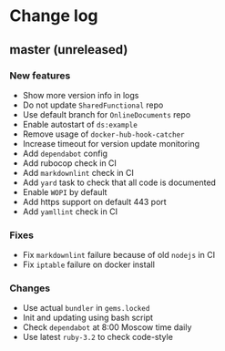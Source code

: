 # Change log

## master (unreleased)

### New features

* Show more version info in logs
* Do not update `SharedFunctional` repo
* Use default branch for `OnlineDocuments` repo
* Enable autostart of `ds:example`
* Remove usage of `docker-hub-hook-catcher`
* Increase timeout for version update monitoring
* Add `dependabot` config
* Add rubocop check in CI
* Add `markdownlint` check in CI
* Add `yard` task to check that all code is documented
* Enable `WOPI` by default
* Add https support on default 443 port
* Add `yamllint` check in CI

### Fixes

* Fix `markdownlint` failure because of old `nodejs` in CI
* Fix `iptable` failure on docker install

### Changes

* Use actual `bundler` in `gems.locked`
* Init and updating using bash script
* Check `dependabot` at 8:00 Moscow time daily
* Use latest `ruby-3.2` to check code-style
